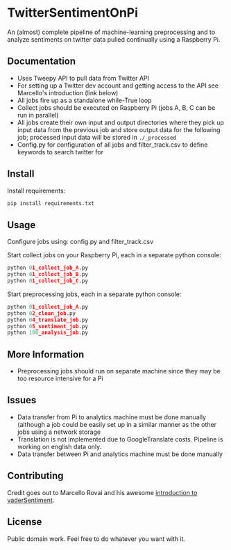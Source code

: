 # TwitterSentimentOnPi

An (almost) complete pipeline of machine-learning preprocessing and  to analyze sentiments on twitter data pulled continually using a Raspberry Pi.


Documentation
-------------

* Uses Tweepy API to pull data from Twitter API
* For setting up a Twitter dev account and getting access to the API see Marcello's introduction (link below)
* All jobs fire up as a standalone while-True loop
* Collect jobs should be executed on Raspberry Pi (jobs A, B, C can be run in parallel)
* All jobs create their own input and output directories where they pick up input data from the previous job and store output data for the following job; processed input data will be stored in `./_processed`
* Config.py for configuration of all jobs and filter_track.csv to define keywords to search twitter for


Install
--------

Install requirements:

```Python
pip install requirements.txt
```


Usage
--------

Configure jobs using: config.py and filter_track.csv

Start collect jobs on your Raspberry Pi, each in a separate python console:

```Python
python 01_collect_job_A.py
python 01_collect_job_B.py
python 01_collect_job_C.py
```

Start preprocessing jobs, each in a separate python console:

```Python
python 01_collect_job_A.py
python 02_clean_job.py
python 04_translate_job.py
python 05_sentiment_job.py
python 100_analysis_job.py
```

More Information
----------------

* Preprocessing jobs should run on separate machine since they may be too resource intensive for a Pi

Issues
----------------
* Data transfer from Pi to analytics machine must be done manually (although a job could be easily set up in a similar manner as the other jobs using a network storage
* Translation is not implemented due to GoogleTranslate costs. Pipeline is working on english data only.
* Data transfer between Pi and analytics machine must be done manually

Contributing
------------

Credit goes out to Marcello Rovai and his awesome [introduction to vaderSentiment](https://towardsdatascience.com/almost-real-time-twitter-sentiment-analysis-with-tweep-vader-f88ed5b93b1c).


License
-------

Public domain work. Feel free to do whatever you want with it.
